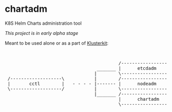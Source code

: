 # chartadm
K8S Helm Charts administration tool

_This project is in early alpha stage_

Meant to be used alone or as a part of [Klusterkit](https://platform9.com/open-source/klusterkit/):


<pre>
										 
										 
										  /-------------------\
                                  _______ |      etcdadm      |
	                             |		  \-------------------/
 /-------------------\			 |        /-------------------\
 |       cctl        |	 - - - - |------- |      nodeadm      |                  			            
 \-------------------/			 |        \-------------------/						
								 |_______ /-------------------\
										  |      chartadm     |
										  \-------------------/	


</pre>														   
